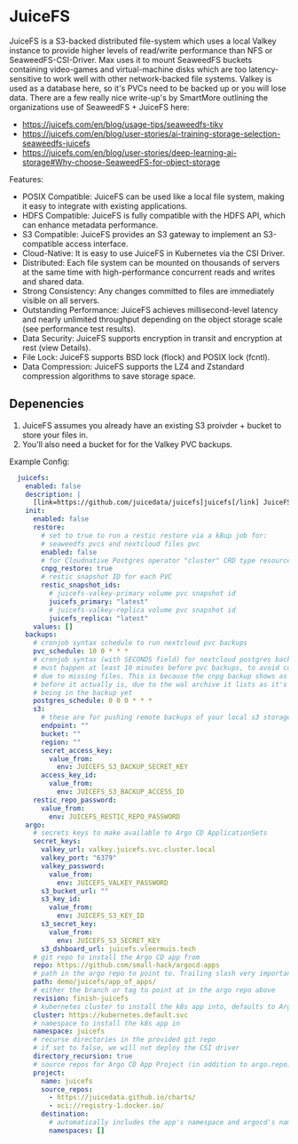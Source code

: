 # JuiceFS

JuiceFS is a S3-backed distributed file-system which uses a local Valkey instance to provide higher levels of read/write performance than NFS or SeaweedFS-CSI-Driver. Max uses it to mount SeaweedFS buckets containing video-games and virtual-machine disks which are too latency-sensitive to work well with other network-backed file systems. Valkey is used as a database here, so it's PVCs need to be backed up or you will lose data.
There are a few really nice write-up's by SmartMore outlining the organizations use of SeaweedFS + JuiceFS here:
- https://juicefs.com/en/blog/usage-tips/seaweedfs-tikv
- https://juicefs.com/en/blog/user-stories/ai-training-storage-selection-seaweedfs-juicefs
- https://juicefs.com/en/blog/user-stories/deep-learning-ai-storage#Why-choose-SeaweedFS-for-object-storage


Features:
- POSIX Compatible: JuiceFS can be used like a local file system, making it easy to integrate with existing applications.
- HDFS Compatible: JuiceFS is fully compatible with the HDFS API, which can enhance metadata performance.
- S3 Compatible: JuiceFS provides an S3 gateway to implement an S3-compatible access interface.
- Cloud-Native: It is easy to use JuiceFS in Kubernetes via the CSI Driver.
- Distributed: Each file system can be mounted on thousands of servers at the same time with high-performance concurrent reads and writes and shared data.
- Strong Consistency: Any changes committed to files are immediately visible on all servers.
- Outstanding Performance: JuiceFS achieves millisecond-level latency and nearly unlimited throughput depending on the object storage scale (see performance test results).
- Data Security: JuiceFS supports encryption in transit and encryption at rest (view Details).
- File Lock: JuiceFS supports BSD lock (flock) and POSIX lock (fcntl).
- Data Compression: JuiceFS supports the LZ4 and Zstandard compression algorithms to save storage space.

## Depenencies

1. JuiceFS assumes you already have an existing S3 proivder + bucket to store your files in.
2. You'll also need a bucket for for the Valkey PVC backups.


Example Config:

```yaml
  juicefs:
    enabled: false
    description: |
      [link=https://github.com/juicedata/juicefs]juicefs[/link] JuiceFS is a distributed POSIX file system built on top of Redis and S3 (but we use Valkey and SeaweedFS).
    init:
      enabled: false
      restore:
        # set to true to run a restic restore via a k8up job for:
        # seaweedfs pvcs and nextcloud files pvc
        enabled: false
        # for Cloudnative Postgres operator "cluster" CRD type resources
        cnpg_restore: true
        # restic snapshot ID for each PVC
        restic_snapshot_ids:
          # juicefs-valkey-primary volume pvc snapshot id
          juicefs_primary: "latest"
          # juicefs-valkey-replica volume pvc snapshot id
          juicefs_replica: "latest"
      values: []
    backups:
      # cronjob syntax schedule to run nextcloud pvc backups
      pvc_schedule: 10 0 * * *
      # cronjob syntax (with SECONDS field) for nextcloud postgres backups
      # must happen at least 10 minutes before pvc backups, to avoid corruption
      # due to missing files. This is because the cnpg backup shows as completed
      # before it actually is, due to the wal archive it lists as it's end not
      # being in the backup yet
      postgres_schedule: 0 0 0 * * *
      s3:
        # these are for pushing remote backups of your local s3 storage, for speed and cost optimization
        endpoint: ""
        bucket: ""
        region: ""
        secret_access_key:
          value_from:
            env: JUICEFS_S3_BACKUP_SECRET_KEY
        access_key_id:
          value_from:
            env: JUICEFS_S3_BACKUP_ACCESS_ID
      restic_repo_password:
        value_from:
          env: JUICEFS_RESTIC_REPO_PASSWORD
    argo:
      # secrets keys to make available to Argo CD ApplicationSets
      secret_keys:
        valkey_url: valkey.juicefs.svc.cluster.local
        valkey_port: "6379"
        valkey_password:
          value_from:
            env: JUICEFS_VALKEY_PASSWORD
        s3_bucket_url: ""
        s3_key_id:
          value_from:
            env: JUICEFS_S3_KEY_ID
        s3_secret_key:
          value_from:
            env: JUICEFS_S3_SECRET_KEY
        s3_dshboard_url: juicefs.vleermuis.tech
      # git repo to install the Argo CD app from
      repo: https://github.com/small-hack/argocd-apps
      # path in the argo repo to point to. Trailing slash very important!
      path: demo/juicefs/app_of_apps/
      # either the branch or tag to point at in the argo repo above
      revision: finish-juicefs
      # kubernetes cluster to install the k8s app into, defaults to Argo CD default
      cluster: https://kubernetes.default.svc
      # namespace to install the k8s app in
      namespace: juicefs
      # recurse directories in the provided git repo
      # if set to false, we will not deploy the CSI driver
      directory_recursion: true
      # source repos for Argo CD App Project (in addition to argo.repo)
      project:
        name: juicefs
        source_repos:
          - https://juicedata.github.io/charts/
          - oci://registry-1.docker.io/
        destination:
          # automatically includes the app's namespace and argocd's namespace
          namespaces: []
```
